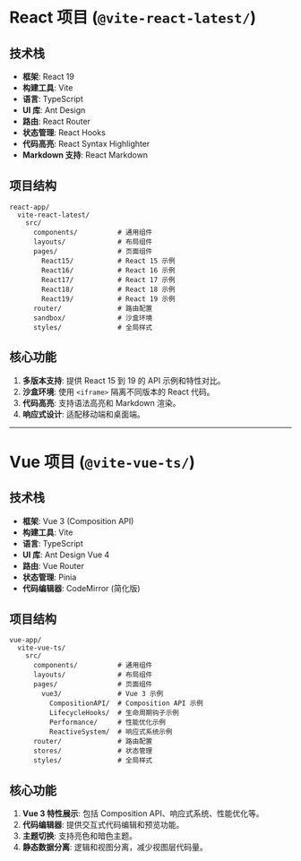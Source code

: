 # React 项目 (`@vite-react-latest/`)

## 技术栈
- **框架**: React 19
- **构建工具**: Vite
- **语言**: TypeScript
- **UI 库**: Ant Design
- **路由**: React Router
- **状态管理**: React Hooks
- **代码高亮**: React Syntax Highlighter
- **Markdown 支持**: React Markdown

## 项目结构
```
react-app/
  vite-react-latest/
    src/
      components/          # 通用组件
      layouts/             # 布局组件
      pages/               # 页面组件
        React15/           # React 15 示例
        React16/           # React 16 示例
        React17/           # React 17 示例
        React18/           # React 18 示例
        React19/           # React 19 示例
      router/              # 路由配置
      sandbox/             # 沙盒环境
      styles/              # 全局样式
```

## 核心功能
1. **多版本支持**: 提供 React 15 到 19 的 API 示例和特性对比。
2. **沙盒环境**: 使用 `<iframe>` 隔离不同版本的 React 代码。
3. **代码高亮**: 支持语法高亮和 Markdown 渲染。
4. **响应式设计**: 适配移动端和桌面端。

---

# Vue 项目 (`@vite-vue-ts/`)

## 技术栈
- **框架**: Vue 3 (Composition API)
- **构建工具**: Vite
- **语言**: TypeScript
- **UI 库**: Ant Design Vue 4
- **路由**: Vue Router
- **状态管理**: Pinia
- **代码编辑器**: CodeMirror (简化版)

## 项目结构
```
vue-app/
  vite-vue-ts/
    src/
      components/          # 通用组件
      layouts/             # 布局组件
      pages/               # 页面组件
        vue3/              # Vue 3 示例
          CompositionAPI/  # Composition API 示例
          LifecycleHooks/  # 生命周期钩子示例
          Performance/     # 性能优化示例
          ReactiveSystem/  # 响应式系统示例
      router/              # 路由配置
      stores/              # 状态管理
      styles/              # 全局样式
```

## 核心功能
1. **Vue 3 特性展示**: 包括 Composition API、响应式系统、性能优化等。
2. **代码编辑器**: 提供交互式代码编辑和预览功能。
3. **主题切换**: 支持亮色和暗色主题。
4. **静态数据分离**: 逻辑和视图分离，减少视图层代码量。
